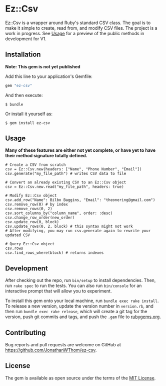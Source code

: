 # Ez::Csv

Ez::Csv is a wrapper around Ruby's standard CSV class. The goal is to make it simple
to create, read from, and modify CSV files. The project is a work in progress. See
[Usage](#usage) for a preview of the public methods in development for V1.

## Installation

**Note: This gem is not yet published**

Add this line to your application's Gemfile:

```ruby
gem "ez-csv"
```

And then execute:

    $ bundle

Or install it yourself as:

    $ gem install ez-csv

## Usage

**Many of these features are either not yet complete, or have yet to have their
method signature totally defined.**

```
# Create a CSV from scratch
csv = Ez::Csv.new(headers: ["Name", "Phone Number", "Email"])
csv.generate("my_file_path") # writes CSV data to file

# Convert an already existing CSV to an Ez::Csv object
csv = Ez::Csv.new.read("my_file_path", headers: true)

# Modify Ez::Csv object
csv.add_row("Name": Bilbo Baggins, "Email": "theonering@gmail.com")
csv.remove_row(0) # by index
csv.remove_rows(0, 2)
csv.sort_columns_by("column_name", order: :desc)
csv.change_row_order(new_order)
csv.update_row(0, block)
csv.update_rows(0, 2, block) # this syntax might not work
# After modifying, you may run csv.generate again to rewrite your updated CSV

# Query Ez::Csv object
csv.rows
csv.find_rows_where(block) # returns indexes

```

## Development

After checking out the repo, run `bin/setup` to install dependencies. Then, run `rake spec` to run the tests. You can also run `bin/console` for an interactive prompt that will allow you to experiment.

To install this gem onto your local machine, run `bundle exec rake install`. To release a new version, update the version number in `version.rb`, and then run `bundle exec rake release`, which will create a git tag for the version, push git commits and tags, and push the `.gem` file to [rubygems.org](https://rubygems.org).

## Contributing

Bug reports and pull requests are welcome on GitHub at https://github.com/JonathanWThom/ez-csv.

## License

The gem is available as open source under the terms of the [MIT License](https://opensource.org/licenses/MIT).
